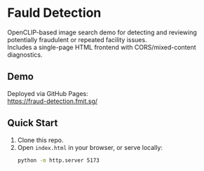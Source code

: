 # Fauld Detection

OpenCLIP-based image search demo for detecting and reviewing potentially fraudulent or repeated facility issues.  
Includes a single-page HTML frontend with CORS/mixed-content diagnostics.

## Demo
Deployed via GitHub Pages:  
https://fraud-detection.fmit.sg/

## Quick Start
1. Clone this repo.
2. Open `index.html` in your browser, or serve locally:
   ```bash
   python -m http.server 5173

